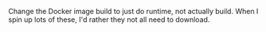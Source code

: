 Change the Docker image build to just do runtime, not actually build.  When I spin up lots of these, I'd rather they not all need to download.

